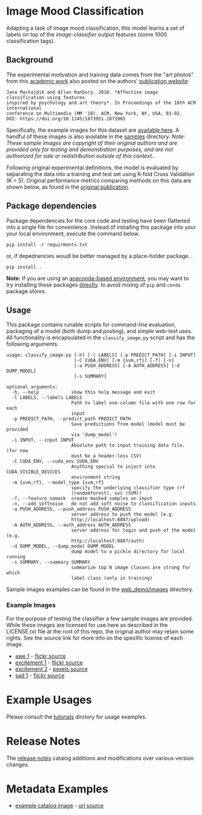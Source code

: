 # Image Mood Classification
Adapting a task of image mood classification, this model learns a set of
labels on top of the *image-classifier* output features (some 1000 classification tags).


## Background
The experimental motivation and training data comes from
the "art photos" from this [academic work](https://dl.acm.org/citation.cfm?id=1873965)
also posted on the authors' [publication website](http://www.imageemotion.org/):

    Jana Machajdik and Allan Hanbury. 2010. *Affective image classification using features
    inspired by psychology and art theory*. In Proceedings of the 18th ACM international
    conference on Multimedia (MM '10). ACM, New York, NY, USA, 83-92.
    DOI: https://doi.org/10.1145/1873951.1873965

Specifically, the example images for this dataset are [available here](http://www.imageemotion.org/testImages_artphoto.zip).
A handful of these images is also available in the [samples](data/samples) directory.
*Note: These sample images are copyright of their original authors and are provided
only for testing and demonstration purposes, and are not authorized for sale or redistribution
outside of this context.*.

Following original experimental definitions, the model is evaluated by
separating the data into a training and test set using K-fold Cross Validation (K = 5).
Original performance metrics comparing methods on this data are shown
below, as found in the [original publication](https://dl.acm.org/citation.cfm?id=1873965).


## Package dependencies
Package dependencies for the core code and testing have been flattened into a
single file for convenience. Instead of installing this package into your
your local environment, execute the command below.

```
pip install -r requirments.txt
```
or, if depednencies woudl be better managed by a place-holder package...
```
pip install .
```

**Note:** If you are using an [anaconda-based environment](https://anaconda.org),
you may want to try
installing these packages [directly](https://docs.anaconda.com/anaconda-repository/user-guide/tasks/pkgs/download-install-pkg).
to avoid mixing of `pip` and `conda` package stores.


## Usage
This package contains runable scripts for command-line evaluation,
packaging of a model (both dump and posting), and simple web-test
uses.   All functionality is encapsulated in the `classify_image.py`
script and has the following arguments.

```
usage: classify_image.py [-h] [-l LABELS] [-p PREDICT_PATH] [-i INPUT]
                         [-C CUDA_ENV] [-m {svm,rf}] [-f] [-n]
                         [-a PUSH_ADDRESS] [-A AUTH_ADDRESS] [-d DUMP_MODEL]
                         [-s SUMMARY]

optional arguments:
  -h, --help            show this help message and exit
  -l LABELS, --labels LABELS
                        Path to label one-column file with one row for each
                        input
  -p PREDICT_PATH, --predict_path PREDICT_PATH
                        Save predictions from model (model must be provided
                        via 'dump_model')
  -i INPUT, --input INPUT
                        Absolute path to input training data file. (for now
                        must be a header-less CSV)
  -C CUDA_ENV, --cuda_env CUDA_ENV
                        Anything special to inject into CUDA_VISIBLE_DEVICES
                        environment string
  -m {svm,rf}, --model_type {svm,rf}
                        specify the underlying classifier type (rf
                        (randomforest), svc (SVM))
  -f, --feature_nomask  create masked samples on input
  -n, --add_softnoise   do not add soft noise to classification inputs
  -a PUSH_ADDRESS, --push_address PUSH_ADDRESS
                        server address to push the model (e.g.
                        http://localhost:8887/upload)
  -A AUTH_ADDRESS, --auth_address AUTH_ADDRESS
                        server address for login and push of the model (e.g.
                        http://localhost:8887/auth)
  -d DUMP_MODEL, --dump_model DUMP_MODEL
                        dump model to a pickle directory for local running
  -s SUMMARY, --summary SUMMARY
                        summarize top N image classes are strong for which
                        label class (only in training)
```


Sample images examples can be found in the [web_demo/images](web_demo/images) directory.

### Example Images
For the purpose of testing the classifier a few sample images are provided.
While these images are licensed for use here as described in the LICENSE.txt
file at the root of this repo, the original author may retain some rights. See
the source link for more info on the specific license of each image.

* [awe 1](web_demo/images/example_awe_1.jpg) - [flickr source](https://flic.kr/p/RLzkvA)
* [excitement 1](web_demo/images/example_excitement_1.jpg) - [flickr source](https://flic.kr/p/fN8y4d)
* [excitement 2](web_demo/images/example_excitement_2.jpg) - [pexels source](https://www.pexels.com/photo/red-green-hot-air-balloon-during-daytime-51377/)
* [sad 1](web_demo/images/example_sad_1.jpg) - [flickr source](https://flic.kr/p/8Kmqib)


# Example Usages
Please consult the [tutorials](tutorials) dirctory for usage examples.

# Release Notes
The [release notes](release-notes.md) catalog additions and modifications
over various version changes.

# Metadata Examples
* [example catalog image](catalog_image.png) - [url source](http://www.imageemotion.org/)

